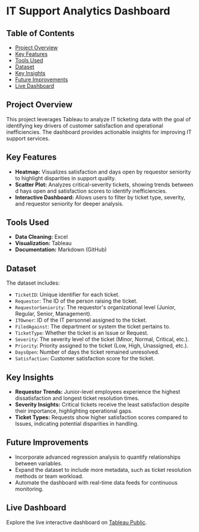  # IT Support Analytics Dashboard

 ## Table of Contents
 - [Project Overview](#project-overview)
 - [Key Features](#key-features)
 - [Tools Used](#tools-used)
 - [Dataset](#dataset)
 - [Key Insights](#key-insights)
 - [Future Improvements](#future-improvements)
 - [Live Dashboard](#live-dashboard)
   
## Project Overview
This project leverages Tableau to analyze IT ticketing data with the goal of identifying key drivers of customer satisfaction and operational inefficiencies. The dashboard provides actionable insights for improving IT support services.

## Key Features
- **Heatmap:** Visualizes satisfaction and days open by requestor seniority to highlight disparities in support quality.
- **Scatter Plot:** Analyzes critical-severity tickets, showing trends between d hays open and satisfaction scores to identify inefficiencies.
- **Interactive Dashboard:** Allows users to filter by ticket type, severity, and requestor seniority for deeper analysis.

## Tools Used
- **Data Cleaning:** Excel
- **Visualization:** Tableau
- **Documentation:** Markdown (GitHub)

## Dataset
The dataset includes:
- `TicketID`: Unique identifier for each ticket.
- `Requestor`: The ID of the person raising the ticket.
- `RequestorSeniority`: The requestor's organizational level (Junior, Regular, Senior, Management).
- `ITOwner`: ID of the IT personnel assigned to the ticket.
- `FiledAgainst`: The department or system the ticket pertains to.
- `TicketType`: Whether the ticket is an Issue or Request.
- `Severity`: The severity level of the ticket (Minor, Normal, Critical, etc.).
- `Priority`: Priority assigned to the ticket (Low, High, Unassigned, etc.).
- `DaysOpen`: Number of days the ticket remained unresolved.
- `Satisfaction`: Customer satisfaction score for the ticket.

## Key Insights
- **Requestor Trends:** Junior-level employees experience the highest dissatisfaction and longest ticket resolution times.
- **Severity Insights:** Critical tickets receive the least satisfaction despite their importance, highlighting operational gaps.
- **Ticket Types:** Requests show higher satisfaction scores compared to Issues, indicating potential disparities in handling.

## Future Improvements
- Incorporate advanced regression analysis to quantify relationships between variables.
- Expand the dataset to include more metadata, such as ticket resolution methods or team workload.
- Automate the dashboard with real-time data feeds for continuous monitoring.
  
## Live Dashboard
Explore the live interactive dashboard on [Tableau Public](https://public.tableau.com/app/profile/precious.gift.joshua/viz/ITSupporttoImproveCustomerSatisfaction/Dashboard1).

